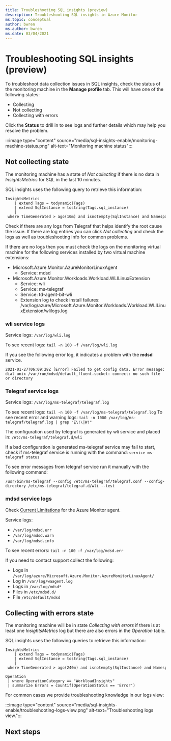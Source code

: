 ```yaml
---
title: Troubleshooting SQL insights (preview)
description: Troubleshooting SQL insights in Azure Monitor
ms.topic: conceptual
author: bwren
ms.author: bwren
ms.date: 03/04/2021
---
```


# Troubleshooting SQL insights (preview)
To troubleshoot data collection issues in SQL insights, check the status of the monitoring machine in the **Manage profile** tab. This will have one of the following states:

- Collecting 
- Not collecting 
- Collecting with errors 
 
Click the **Status** to drill in to see logs and further details which may help you resolve the problem. 

:::image type="content" source="media/sql-insights-enable/monitoring-machine-status.png" alt-text="Monitoring machine status":::

## Not collecting state 
The monitoring machine has a state of *Not collecting* if there is no data in *InsightsMetrics* for SQL in the last 10 minutes. 

SQL insights uses the following query to retrieve this information:

```
InsightsMetrics 
    | extend Tags = todynamic(Tags) 
    | extend SqlInstance = tostring(Tags.sql_instance) 
    | where TimeGenerated > ago(10m) and isnotempty(SqlInstance) and Namespace == 'sqlserver_server_properties' and Name == 'uptime' 
```

Check if there are any logs from Telegraf that helps identify the root cause the issue. If there are log entries you can click *Not collecting* and check the logs as well as troubleshooting info for common problems. 


If there are no logs then you must check the logs on the monitoring virtual machine for the following services installed by two virtual machine extensions:

- Microsoft.Azure.Monitor.AzureMonitorLinuxAgent 
  - Service: mdsd 
- Microsoft.Azure.Monitor.Workloads.Workload.WLILinuxExtension 
  - Service: wli 
  - Service: ms-telegraf 
  - Service: td-agent-bit-wli 
  - Extension log to check install failures: /var/log/azure/Microsoft.Azure.Monitor.Workloads.Workload.WLILinuxExtension/wlilogs.log 

### wli service logs 

Service logs: `/var/log/wli.log`

To see recent logs: `tail -n 100 -f /var/log/wli.log`
 

If you see the following error log, it indicates a problem with the **mdsd** service.

```
2021-01-27T06:09:28Z [Error] Failed to get config data. Error message: dial unix /var/run/mdsd/default_fluent.socket: connect: no such file or directory 
```


### Telegraf service logs 

Service logs: `/var/log/ms-telegraf/telegraf.log`

To see recent logs: `tail -n 100 -f /var/log/ms-telegraf/telegraf.log`
To see recent error and warning logs: `tail -n 1000 /var/log/ms-telegraf/telegraf.log | grep "E\!\|W!"`

 The configuration used by telegraf is generated by wli service and placed in: `/etc/ms-telegraf/telegraf.d/wli`
 
If a bad configuration is generated ms-telegraf service may fail to start, check if ms-telegraf service is running with the command: `service ms-telegraf status`

To see error messages from telegraf service run it manually with the following command: 

```
/usr/bin/ms-telegraf --config /etc/ms-telegraf/telegraf.conf --config-directory /etc/ms-telegraf/telegraf.d/wli --test 
```

### mdsd service logs 

Check [Current Limitations](../agents/azure-monitor-agent-overview.md#current-limitations) for the Azure Monitor agent. 


Service logs:  
- `/var/log/mdsd.err`
- `/var/log/mdsd.warn`
- `/var/log/mdsd.info`

To see recent errors: `tail -n 100 -f /var/log/mdsd.err`

 If you need to contact support collect the following: 

- Logs in `/var/log/azure/Microsoft.Azure.Monitor.AzureMonitorLinuxAgent/` 
- Log in `/var/log/waagent.log` 
- Logs in `/var/log/mdsd*`
- Files in `/etc/mdsd.d/`
- File `/etc/default/mdsd`


## Collecting with errors state
The monitoring machine will be in state *Collecting with errors* if there is at least one *InsightsMetrics* log but there are also errors in the *Operation* table.

SQL insights uses the following queries to retrieve this information:

```
InsightsMetrics 
    | extend Tags = todynamic(Tags) 
    | extend SqlInstance = tostring(Tags.sql_instance) 
    | where TimeGenerated > ago(240m) and isnotempty(SqlInstance) and Namespace == 'sqlserver_server_properties' and Name == 'uptime' 
```

```
Operation 
 | where OperationCategory == "WorkloadInsights" 
 | summarize Errors = countif(OperationStatus == 'Error') 
```

For common cases we provide troubleshooting knowledge in our logs view: 

:::image type="content" source="media/sql-insights-enable/troubleshooting-logs-view.png" alt-text="Troubleshooting logs view.":::



## Next steps

